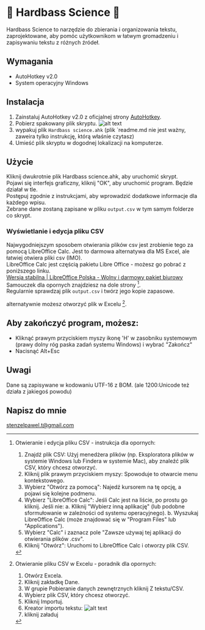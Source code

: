 # 🤖 Hardbass Science 🤙 
Hardbass Science to narzędzie do zbierania i organizowania tekstu, zaprojektowane, aby pomóc użytkownikom w łatwym gromadzeniu i zapisywaniu tekstu z różnych źródeł.

## Wymagania
* AutoHotkey v2.0
* System operacyjny Windows

## Instalacja
1. Zainstaluj AutoHotkey v2.0 z oficjalnej strony [AutoHotkey](https://www.autohotkey.com/).
2. Pobierz spakowany plik skryptu.
![alt text](image.png)
3. wypakuj plik `Hardbass science.ahk` (plik `readme.md nie jest ważny, zaweira tylko instrukcję, którą właśnie czytasz)
3. Umieść plik skryptu w dogodnej lokalizacji na komputerze.
  
## Użycie
Kliknij dwukrotnie plik Hardbass science.ahk, aby uruchomić skrypt.<br>
Pojawi się interfejs graficzny, kliknij "OK", aby uruchomić program. Będzie działał w tle.<br>
Postępuj zgodnie z instrukcjami, aby wprowadzić dodatkowe informacje dla każdego wpisu.<br>
Zebrane dane zostaną zapisane w pliku `output.csv` w tym samym folderze co skrypt. 

### Wyświetlanie i edycja pliku CSV<br>
Najwygodniejszym sposobem otwierania plików csv jest zrobienie tego za pomocą LibreOffice Calc. Jest to darmowa alternatywa dla MS Excel, ale łatwiej otwiera pliki csv (IMO).<br>
LibreOffice Calc jest częścią pakietu Libre Office - możesz go pobrać z poniższego linku. <br>
[Wersja stabilna | LibreOffice Polska - Wolny i darmowy pakiet biurowy](https://pl.libreoffice.org/pobieranie/stabilna/)<br>
Samouczek dla opornych znajdziesz na dole strony [^1].<br>
Regularnie sprawdzaj plik `output.csv` i twórz jego kopie zapasowe. <br>

alternatywnie możesz otworzyć plik w Excelu [^2].


## Aby zakończyć program, możesz:
* Kliknąć prawym przyciskiem myszy ikonę 'H' w zasobniku systemowym (prawy dolny róg paska zadań systemu Windows) i wybrać "Zakończ"
* Nacisnąć Alt+Esc

## Uwagi
Dane są zapisywane w kodowaniu UTF-16 z BOM. (ale 1200:Unicode też działa z jakiegoś powodu)<br>

## Napisz do mnie
stenzelpawel.t@gmail.com


[^1]: Otwieranie i edycja pliku CSV - instrukcja dla opornych:
    1. Znajdź plik CSV: Użyj menedżera plików (np. Eksploratora plików w systemie Windows lub Findera w systemie Mac), aby znaleźć plik CSV, który chcesz otworzyć.
    2. Kliknij plik prawym przyciskiem myszy: Spowoduje to otwarcie menu kontekstowego.
    3. Wybierz "Otwórz za pomocą": Najedź kursorem na tę opcję, a pojawi się kolejne podmenu.
    4. Wybierz "LibreOffice Calc": Jeśli Calc jest na liście, po prostu go kliknij. Jeśli nie:
       a. Kliknij "Wybierz inną aplikację" (lub podobne sformułowanie w zależności od systemu operacyjnego).
       b. Wyszukaj LibreOffice Calc (może znajdować się w "Program Files" lub "Applications").
    5. Wybierz "Calc" i zaznacz pole "Zawsze używaj tej aplikacji do otwierania plików .csv".
    6. Kliknij "Otwórz": Uruchomi to LibreOffice Calc i otworzy plik CSV.

[^2]: Otwieranie pliku CSV w Excelu - poradnik dla opornych:
    1. Otwórz Excela.
    2. Kliknij zakładkę Dane.
    3. W grupie Pobieranie danych zewnętrznych kliknij Z tekstu/CSV.
    4. Wybierz plik CSV, który chcesz otworzyć.
    5. Kliknij Importuj.
    6. Kreator importu tekstu:
    ![alt text](image-2.png)
    7. kliknij załaduj

